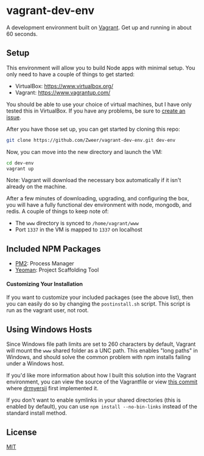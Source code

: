 # vagrant-dev-env

A development environment built on [Vagrant](https://www.vagrantup.com/). Get up and running in about 60 seconds.

## Setup

This environment will allow you to build Node apps with minimal setup. You only need to have a couple of things to get started:

- VirtualBox: https://www.virtualbox.org/
- Vagrant:    https://www.vagrantup.com/

You should be able to use your choice of virtual machines, but I have only tested this in VirtualBox. If you have any problems, be sure to [create an issue](https://github.com/Zweer/vagrant-dev-env/issues).

After you have those set up, you can get started by cloning this repo:

```bash
git clone https://github.com/Zweer/vagrant-dev-env.git dev-env
```

Now, you can move into the new directory and launch the VM:

```bash
cd dev-env
vagrant up
```

Note: Vagrant will download the necessary box automatically if it isn't already on the machine.

After a few minutes of downloading, upgrading, and configuring the box, you will have a fully functional dev environment with node, mongodb, and redis. A couple of things to keep note of:

- The ```www``` directory is synced to ```/home/vagrant/www```
- Port ```1337``` in the VM is mapped to ```1337``` on localhost

## Included NPM Packages

- [PM2](https://github.com/Unitech/pm2): Process Manager
- [Yeoman](http://yeoman.io/): Project Scaffolding Tool

#### Customizing Your Installation

If you want to customize your included packages (see the above list), then you can easily do so by changing the ```postinstall.sh``` script. This script is run as the vagrant user, not root.

## Using Windows Hosts

Since Windows file path limits are set to 260 characters by default, Vagrant will mount the ```www``` shared folder as a UNC path. This enables "long paths" in Windows, and should solve the common problem with npm installs failing under a Windows host.

If you'd like more information about how I built this solution into the Vagrant environment, you can view the source of the Vagrantfile or view [this commit](https://github.com/Zweer/vagrant-dev-env/commit/bdf15f2f301e2b1660b839875e34f172ea8be227) where [drmyersii](https://github.com/drmyersii) first implemented it.

If you don't want to enable symlinks in your shared directories (this is enabled by default), you can use ```npm install --no-bin-links``` instead of the standard install method.

## License

[MIT](https://github.com/Zweer/vagrant-dev-env/blob/master/LICENSE)
